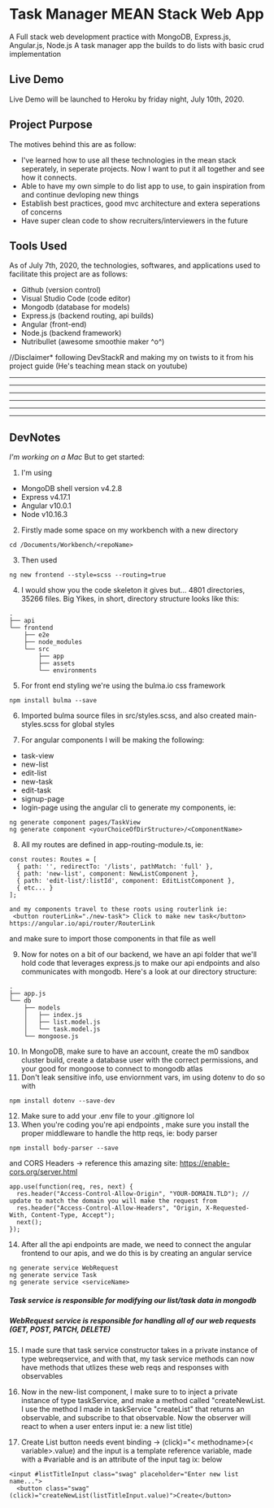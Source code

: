 # Task Manager MEAN Stack Web App
A Full stack web development practice with MongoDB, Express.js, Angular.js, Node.js
A task manager app the builds to do lists with basic crud implementation

## Live Demo
Live Demo will be launched to Heroku by friday night, July 10th, 2020. 


## Project Purpose
The motives behind this are as follow:
 - I've learned how to use all these technologies in the mean stack seperately, in seperate projects. Now I want to put it all together and see how it connects. 
 - Able to have my own simple to do list app to use, to gain inspiration from and continue  devloping new things
 - Establish best practices, good mvc architecture and extera seperations of concerns
 - Have super clean code to show recruiters/interviewers in the future

## Tools Used
As of July 7th, 2020, the technologies, softwares, and applications used to facilitate this project are as follows:
 - Github (version control)
 - Visual Studio Code (code editor)
 - Mongodb (database for models)
 - Express.js (backend routing, api builds)
 - Angular (front-end)
 - Node.js (backend framework)
 - Nutribullet (awesome smoothie maker ^o^)

 //Disclaimer* following DevStackR and making my on twists to it from his project guide (He's teaching mean stack on youtube)

------
------
------
------
------
------
## DevNotes
*I'm working on a Mac*
But to get started: 
1. I'm using 
- MongoDB shell version v4.2.8
- Express v4.17.1
- Angular v10.0.1
- Node v10.16.3
2. Firstly made some space on my workbench with a new directory
```
cd /Documents/Workbench/<repoName>
```
3. Then used
```
ng new frontend --style=scss --routing=true
```
4. I would show you the code skeleton  it gives but... 4801 directories, 35266 files. Big Yikes, in short, directory structure looks like this:
```
.
├── api
└── frontend
    ├── e2e
    ├── node_modules
    └── src
        ├── app
        ├── assets
        └── environments
```
5. For front end styling we're using the bulma.io css framework
```
npm install bulma --save
``` 
6. Imported bulma source files in src/styles.scss, and also created main-styles.scss for global styles

7. For angular components I will be making the following:
 - task-view
 - new-list
 - edit-list
 - new-task
 - edit-task
 - signup-page
 - login-page
 using the angular cli to generate my components, ie:
 ```
ng generate component pages/TaskView
ng generate component <yourChoiceOfDirStructure>/<ComponentName>
 ```
8. All my routes are defined in app-routing-module.ts, ie:
```
const routes: Routes = [
  { path: '', redirectTo: '/lists', pathMatch: 'full' },
  { path: 'new-list', component: NewListComponent },
  { path: 'edit-list/:listId', component: EditListComponent },
  { etc... }
];

and my components travel to these roots using routerlink ie:
 <button routerLink="./new-task"> Click to make new task</button>
https://angular.io/api/router/RouterLink
```
and make sure to import those components in that file as well

9. Now for notes on a bit of our backend, we have an api folder that we'll hold code that leverages express.js to make our api endpoints and also communicates with mongodb. Here's a look at our directory structure:
```
.
├── app.js
└── db
    ├── models
    │   ├── index.js
    │   ├── list.model.js
    │   └── task.model.js
    └── mongoose.js

```
10. In MongoDB, make sure to have an account, create the m0 sandbox cluster build, create a database user with the correct permissions, and your good for mongoose to connect to mongodb atlas
11. Don't leak sensitive info, use enviornment vars, im using dotenv to do so with
```
npm install dotenv --save-dev
```
12. Make sure to add your .env file to your .gitignore lol
13. When you're coding you're api endpoints , make sure you install the proper middleware to handle the http reqs, ie: body parser
```
npm install body-parser --save
```
and CORS Headers -> reference this amazing site: https://enable-cors.org/server.html
```
app.use(function(req, res, next) {
  res.header("Access-Control-Allow-Origin", "YOUR-DOMAIN.TLD"); // update to match the domain you will make the request from
  res.header("Access-Control-Allow-Headers", "Origin, X-Requested-With, Content-Type, Accept");
  next();
});
```

14. After all the api endpoints are made, we need to connect the angular frontend to our apis, and we do this is by creating an angular service
```
ng generate service WebRequest
ng generate service Task
ng generate service <serviceName>
```
##### Task service is responsible for modifying our list/task data in mongodb
##### WebRequest service is responsible for handling all of our web requests (GET, POST, PATCH, DELETE)

15. I made sure that task service constructor takes in a private instance of type webreqservice, and with that, my task service methods can now have methods that utlizes these web reqs and responses with observables

16. Now in the new-list component, I make sure to to inject a private instance of type taskService, and make a method called "createNewList. I use the method I made in taskService "createList" that returns an observable, and subscribe to that observable. Now the observer will react to when a user enters input ie: a new list title)

17. Create List button needs event binding -> (click)="< methodname>(< variable>.value) and the input is a template reference variable, made with a #variable and is an attribute of the input tag ix: below
```
<input #listTitleInput class="swag" placeholder="Enter new list name...">
  <button class="swag" (click)="createNewList(listTitleInput.value)">Create</button>
```